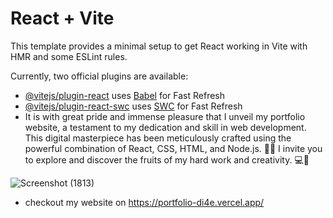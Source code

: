 
# React + Vite

This template provides a minimal setup to get React working in Vite with HMR and some ESLint rules.

Currently, two official plugins are available:

- [@vitejs/plugin-react](https://github.com/vitejs/vite-plugin-react/blob/main/packages/plugin-react/README.md) uses [Babel](https://babeljs.io/) for Fast Refresh
- [@vitejs/plugin-react-swc](https://github.com/vitejs/vite-plugin-react-swc) uses [SWC](https://swc.rs/) for Fast Refresh
- It is with great pride and immense pleasure that I unveil my portfolio website, a testament to my dedication and skill in web development. This digital masterpiece has been meticulously crafted using the powerful combination of React, CSS, HTML, and Node.js. 🌟✨ I invite you to explore and discover the fruits of my hard work and creativity. 💻📱

![Screenshot (1813)](https://github.com/ujjawal1014/Portfolio/assets/139491891/3130731b-aec8-4213-943b-cd0c8b04d13d)

- checkout my website on https://portfolio-di4e.vercel.app/

